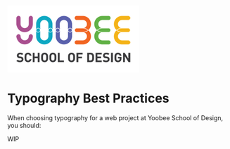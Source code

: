 [![Yoobee School of Design](../images/yoobee-logo-300w.png)](http://yoobee.ac.nz)

# Typography Best Practices

When choosing typography for a web project at Yoobee School of Design, you should:

WIP